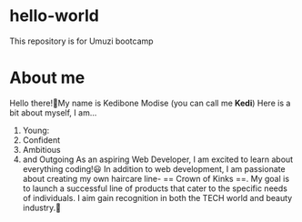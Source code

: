 # hello-world
This repository is for Umuzi bootcamp
# About me
Hello there!👋My name is Kedibone Modise (you can call me **Kedi**)
Here is a bit about myself, I am...
1. Young:
2. Confident
3. Ambitious
4. and Outgoing
As an aspiring Web Developer, I am excited to learn about everything coding!😃
In addition to web development, I am passionate about creating my own haircare line- == Crown of Kinks ==. My goal is to launch a successful line of products that cater to the specific needs of individuals. I aim gain recognition in both the TECH world and beauty industry.🥇
